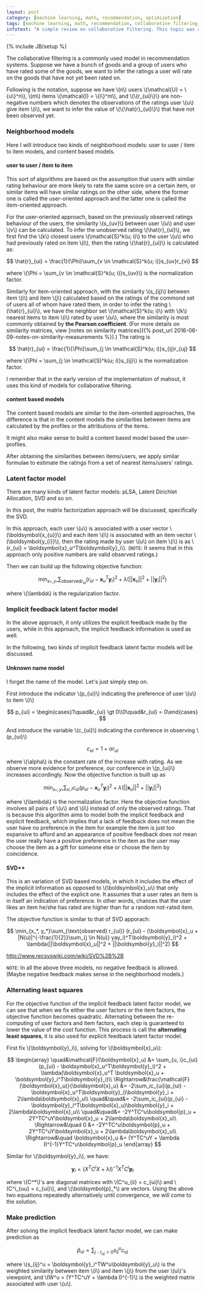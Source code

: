 ```yaml
---
layout: post
category: [machine learning, math, recommendation, optimization]
tags: [machine learning, math, recommendation, collaborative filtering, alternating least squares]
infotext: "A simple review on collaborative filtering. This topic was a nightmare in all previous interviews, as those collaborative filter methods messed up in my mind, and I didn't have time to sort them out."
---
```

{% include JB/setup %}

<script type="text/javascript" src="http://cdn.mathjax.org/mathjax/latest/MathJax.js?config=TeX-AMS-MML_HTMLorMML"></script>

The collaborative filtering is a commonly used model in recommendation systems. Suppose we have a bunch 
of goods and a group of users who have rated some of the goods, we want to infer the ratings a user will 
rate on the goods that have not yet been rated on.

Following is the notation, suppose we have \\(n\\) users \\(\mathcal{U} = \\{u\\}^n\\), 
\\(m\\) items \\(\mathcal{I} = \\{i\\}^m\\), and \\(\\{r_{ui}\\}\\) are non-negative numbers 
which denotes the observations of the ratings user \\(u\\) give item \\(i\\), we want to infer the 
value of \\(\\{\hat{r}_{ui}\\}\\) that have not been observed yet.

### Neighborhood models

Here I will introduce two kinds of neighborhood models: user to user / item to item models, and 
content based models.

#### user to user / item to item

This sort of algorithms are based on the assumption that users with similar rating behaviour are more 
likely to rate the same score on a certain item, or similar items will have similar ratings on the 
other side, where the former one is called the user-oriented approach and the latter one is called 
the item-oriented approach.

For the user-oriented approach, based on the previously observed ratings behaviour of the users, the 
similarity \\(s\_{uv}\\) between user \\(u\\) and user \\(v\\) can be calculated. To infer the 
unobserved rating \\(\hat{r}\_{ui}\\), we first find the \\(k\\) closest users 
\\(\mathcal{S}^k(u; i)\\) to the user \\(u\\) who had previously rated on item \\(i\\), then the 
rating \\(\hat{r}\_{ui}\\) is calculated as:

$$
\hat{r}_{ui} = \frac{1}{\Phi}\sum_{v \in \mathcal{S}^k(u; i)}s_{uv}r_{vi}
$$

where \\(\Phi = \sum\_{v \in \mathcal{S}^k(u; i)}s\_{uv}\\) is the normalization factor.

Similarly for item-oriented approach, with the similarity \\(s\_{ij}\\) between item \\(i\\) and 
item \\(j\\) calculated based on the ratings of the commond set of users all of whom have rated them, 
in order to infer the rating \\(\hat{r}\_{ui}\\), we have the neighbor set 
\\(\mathcal{S}^k(u; i)\\) with \\(k\\) nearest items to item \\(i\\) rated by user \\(u\\), where the 
similarity is most commonly obtained by __the Pearson coefficient__. (For more details on similarity 
matrices, view [notes on similarity matrices]({% post_url 2016-06-09-notes-on-similarity-measurements %}).) The rating is

$$
\hat{r}_{ui} = \frac{1}{\Phi}\sum_{j \in \mathcal{S}^k(u; i)}s_{ij}r_{uj}
$$

where \\(\Phi = \sum\_{j \in \mathcal{S}^k(u; i)}s\_{ij}\\) is the normalization factor.

I remember that in the early version of the implementation of mahout, it uses this kind of models for 
collaborative filtering.

#### content based models

The content based models are similar to the item-oriented approaches, the difference is that in the 
content models the similarities between items are calculated by the profiles or the attributions of 
the items.

It might also make sense to build a content based model based the user-profiles.

After obtaining the similarities between items/users, we apply similar formulae to estimate 
the ratings from a set of nearest items/users' ratings.

### Latent factor model

There are many kinds of latent factor models: pLSA, Latent Dirichlet Allocation, SVD and so on.

In this post, the matrix factorization approach will be discussed, specifically the SVD.

In this approach, each user \\(u\\) is associated with a user vector \\(\boldsymbol{x\_{u}}\\) and 
each item \\(i\\) is associated with an item vector \\(\boldsymbol{y\_{i}}\\), then the rating made by 
user \\(u\\) on item \\(i\\) is as \\(r\_{ui} = \boldsymbol{x}\_u^T\boldsymbol{y}\_i\\). (`NOTE`: 
It seems that in this approach only positive numbers are valid observed ratings.)

Then we can build up the following objective function:

$$
\min_{x_*, y_*}\sum_{\text{observed} r_{ui}} (r_{ui} - \boldsymbol{x}_u^T\boldsymbol{y}_i)^2 + \lambda(||\boldsymbol{x}_u||^2 + ||\boldsymbol{y}_i||^2)
$$

where \\(\lambda\\) is the regularization factor.

### Implicit feedback latent factor model

In the above approach, it only utilizes the explicit feedback made by the users, while in this 
approach, the implicit feedback information is used as well.

In the following, two kinds of implicit feedback latent factor models will be discussed.

#### Unknown name model

I forget the name of the model. Let's just simply step on.

First introduce the indicator \\(p\_{ui}\\) indicating the preference of user \\(u\\) to item \\(i\\)

$$
p_{ui} = \begin{cases}1\quad&r_{ui} \gt 0\\0\quad&r_{ui} = 0\end{cases}
$$

And introduce the variable \\(c\_{ui}\\) indicating the conference in observing \\(p\_{ui}\\)

$$
c_{ui} = 1 + \alpha r_{ui}
$$

where \\(\alpha\\) is the constant rate of the increase with rating. As we observe more evidence for 
preference, our conference in \\(p\_{ui}\\) increases accordingly. Now the objective function is built 
up as

$$
\min_{x_*, y_*}\sum_{u, i}c_{ui}(p_{ui} - \boldsymbol{x}_u^T\boldsymbol{y}_i)^2 + \lambda(||\boldsymbol{x}_u||^2 + ||\boldsymbol{y}_i||^2)
$$

where \\(\lambda\\) is the normalization factor. Here the objective function involves all pairs of 
\\(u\\) and \\(i\\) instead of only the observed ratings. That is because this algorithm aims to model 
both the implicit feedback and explicit feedback, which implies that a lack of feedback does not mean 
the user have no preference in the item for example the item is just too expansive to afford and an 
appearance of positive feedback does not mean the user really have a positive preference in the item as 
the user may choose the item as a gift for someone else or choose the item by coincidence.

#### SVD++

This is an variation of SVD based models, in which it includes the effect of the implicit information 
as opposed to \\(\boldsymbol{x}\_u\\) that only includes the effect of the explicit one. It assumes 
that a user rates an item is in itself an indication of preference. In other words, chances that the 
user likes an item he/she has rated are higher than for a random not-rated item.

The objective function is similar to that of SVD apporach:

$$
\min_{x_*, y_*}\sum_{\text{observed} r_{ui}} (r_{ui} - (\boldsymbol{x}_u + |N(u)|^{-\frac{1}{2}}\sum_{j \in N(u)} yay_i)^T\boldsymbol{y}_i)^2 + \lambda(||\boldsymbol{x}_u||^2 + ||\boldsymbol{y}_i||^2)
$$

http://www.recsyswiki.com/wiki/SVD%2B%2B

`NOTE`: In all the above three models, no negative feedback is allowed. (Maybe negative feedback makes 
sense in the neighborhood models.)

### Alternating least squares

For the objective function of the implicit feedback latent factor model, we can see that when we fix 
either the user factors or the item factors, the objective function becomes quadratic. Alternating 
between the re-computing of user factors and item factors, each step is guaranteed to lower the value 
of the cost function. This process is call the __alternating least squares__, it is also used for 
explicit feedback latent factor model.

First fix \\(\boldsymbol{y}\_i\\), solving for \\(\boldsymbol{x}\_u\\):

$$
\begin{array}
\quad&\mathcal{F}(\boldsymbol{x}_u) &= \sum_{u, i}c_{ui}(p_{ui} - \boldsymbol{x}_u^T\boldsymbol{y}_i)^2 + \lambda(\boldsymbol{x}_u^T \boldsymbol{x}_u + \boldsymbol{y}_i^T\boldsymbol{y}_i)\\
\Rightarrow&\frac{\mathcal{F}(\boldsymbol{x}_u)}{\boldsymbol{x}_u} &= -2\sum_ic_{ui}(p_{ui} - \boldsymbol{x}_u^T\boldsymbol{y}_i)\boldsymbol{y}_i + 2\lambda\boldsymbol{x}_u\\
\quad&\quad&= -2\sum_ic_{ui}(p_{ui} - \boldsymbol{y}_i^T\boldsymbol{x}_u)\boldsymbol{y}_i + 2\lambda\boldsymbol{x}_u\\
\quad&\quad&= -2Y^TC^u\boldsymbol{p}_u + 2Y^TC^uY\boldsymbol{x}_u + 2\lambda\boldsymbol{x}_u\\
\Rightarrow&\quad 0 &= -2Y^TC^u\boldsymbol{p}_u + 2Y^TC^uY\boldsymbol{x}_u + 2\lambda\boldsymbol{x}_u\\
\Rightarrow&\quad \boldsymbol{x}_u &= (Y^TC^uY + \lambda I)^{-1}Y^TC^u\boldsymbol{p}_u
\end{array}
$$

Similar for \\(\boldsymbol{y}_i\\), we have:

$$
\boldsymbol{y}_i = (X^TC^iX + \lambda I)^{-1}X^TC^i\boldsymbol{p}_i
$$

where \\(C^\*\\)'s are diagonal matrices with \\(C^u_{ii} = c_{ui}\\) and \\(C^i_{uu} = c_{ui}\\), 
and \\(\boldsymbol{p}\_\*\\) are vectors. Using the above two equations repeatedly alternatively 
until convergence, we will come to the solution.

### Make prediction

After solving the implicit feedback latent factor model, we can make prediction as

$$
\hat{p}_{ui} = \sum_{j: r_{uj} \gt 0} s_{ij}^u c_{uj}
$$

where \\(s\_{ij}^u = \boldsymbol{y}\_i^TW^u\boldsymbol{y}\_u\\) is the weighted similarity between 
item \\(i\\) and item \\(j\\) from the user \\(u\\)'s viewpoint, and 
\\(W^u = (Y^TC^uY + \lambda I)^{-1}\\) is the weighted matrix associated with user \\(u\\).

